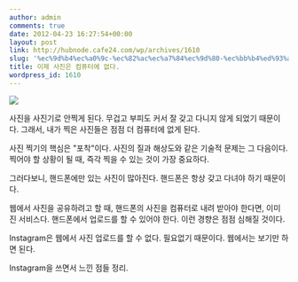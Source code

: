 ```yaml
---
author: admin
comments: true
date: 2012-04-23 16:27:54+00:00
layout: post
link: http://hubnode.cafe24.com/wp/archives/1610
slug: '%ec%9d%b4%ec%a0%9c-%ec%82%ac%ec%a7%84%ec%9d%80-%ec%bb%b4%ed%93%a8%ed%84%b0%ec%97%90-%ec%97%86%eb%8b%a4'
title: 이제 사진은 컴퓨터에 없다.
wordpress_id: 1610
---
```


[![](http://hubnode.cafe24.com/wp/wp-content/uploads/2012/04/instagram_icon_640x360_040912487190_640x3601-300x168.jpg)](http://hubnode.cafe24.com/wp/wp-content/uploads/2012/04/instagram_icon_640x360_040912487190_640x3601.jpg)  
  
  



사진을 사진기로 안찍게 된다. 
무겁고 부피도 커서 잘 갖고 다니지 않게 되었기 때문이다.
그래서, 내가 찍은 사진들은 점점 더 컴퓨터에 없게 된다.

사진 찍기의 핵심은 "포착"이다. 사진의 질과 해상도와 같은 기술적 문제는 그 다음이다.
찍어야 할 상황이 될 때, 즉각 찍을 수 있는 것이 가장 중요하다.

그러다보니, 핸드폰에만 있는 사진이 많아진다. 핸드폰은 항상 갖고 다녀야 하기 때문이다.

웹에서 사진을 공유하려고 할 때, 핸드폰의 사진을 컴퓨터로 내려 받아야 한다면, 이미 진 서비스다.
핸드폰에서 업로드를 할 수 있어야 한다. 이런 경향은 점점 심해질 것이다.

Instagram은 웹에서 사진 업로드를 할 수 없다. 필요없기 때문이다. 웹에서는 보기만 하면 된다.

Instagram을 쓰면서 느낀 점들 정리.

